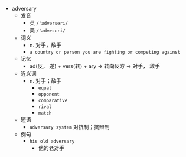 - adversary
  - 发音
    - 英 `/'ædvərseri/`
    - 美 `/'ædvɚsɛri/`
  - 词义
    - n. 对手，敌手
    - `a country or person you are fighting or competing against`
  - 记忆
    - ad(反， 逆) + vers(转) + ary → 转向反方 → 对手， 敌手
  - 近义词
    - n. 对手；敌手
      - `equal`
      - `opponent`
      - `comparative`
      - `rival`
      - `match`
  - 短语
    - `adversary system` 对抗制；抗辩制 
  - 例句
    - `his old adversary`
      - 他的老对手

